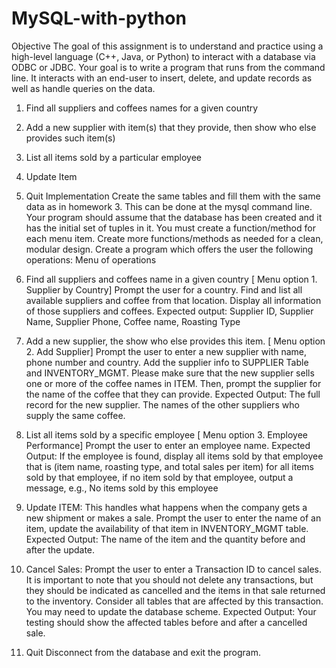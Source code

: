 # MySQL-with-python

Objective
The goal of this assignment is to understand and practice using a high-level language (C++, Java, or Python) to interact with a database via ODBC or JDBC. Your goal is to write a program that runs from the command line. It interacts with an end-user to insert, delete, and update records as well as handle queries on the data. 
1) Find all suppliers and coffees names for a given country
2) Add a new supplier with item(s) that they provide, then show who else provides such item(s)
3) List all items sold by a particular employee
4) Update Item
5) Quit
Implementation
Create the same tables and fill them with the same data as in homework 3. This can be done at the mysql command line. Your program should assume that the database has been created and it has the initial set of tuples in it. You must create a function/method for each menu item. Create more functions/methods as needed for a clean, modular design. Create a program which offers the user the following operations:
Menu of operations

1) Find all suppliers and coffees name in a given country [ Menu option 1. Supplier by Country] Prompt the user for a country. Find and list all available suppliers and coffee from that location. Display all information of those suppliers and coffees.
Expected output:
Supplier ID, Supplier Name, Supplier Phone, Coffee name, Roasting Type
2) Add a new supplier, the show who else provides this item. [ Menu option 2. Add Supplier] Prompt the user to enter a new supplier with name, phone number and country. Add the supplier info to SUPPLIER Table and INVENTORY_MGMT. Please make sure that the new supplier sells one or more of the coffee names in ITEM. Then, prompt the supplier for the name of the coffee that they can provide.
Expected Output:
The full record for the new supplier.
The names of the other suppliers who supply the same coffee.
3) List all items sold by a specific employee [ Menu option 3. Employee Performance] Prompt the user to enter an employee name.
Expected Output:
If the employee is found, display all items sold by that employee that is (item name, roasting type, and total sales per item) for all items sold by that employee, if no item sold by that employee, output a message, e.g., No items sold by this employee

4) Update ITEM: This handles what happens when the company gets a new shipment or makes a sale. Prompt the user to enter the name of an item, update the availability of that item in INVENTORY_MGMT table.
Expected Output:
The name of the item and the quantity before and after the update.

5) Cancel Sales: 
Prompt the user to enter a Transaction ID to cancel sales. It is important to note that you should not delete any transactions, but they should be indicated as cancelled and the items in that sale returned to the inventory. Consider all tables that are affected by this transaction. You may need to update the database scheme.
Expected Output:
Your testing should show the affected tables before and after a cancelled sale.

6) Quit
Disconnect from the database and exit the program.
